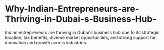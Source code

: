 # Why-Indian-Entrepreneurs-are-Thriving-in-Dubai-s-Business-Hub-
Indian entrepreneurs are thriving in Dubai's business hub due to its strategic location, tax benefits, diverse market opportunities, and strong support for innovation and growth across industries.
